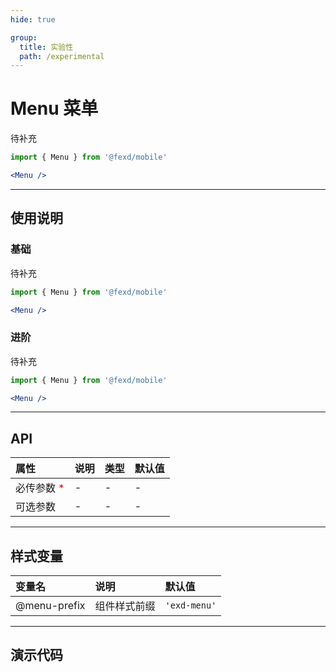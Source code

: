 ```yaml
---
hide: true

group:
  title: 实验性
  path: /experimental
---
```


# Menu 菜单 <ImportCost name="Menu" />

待补充

<!-- prettier-ignore -->
```jsx | pure
import { Menu } from '@fexd/mobile'

<Menu />
```

---

## 使用说明

### 基础

待补充

<!-- prettier-ignore -->
```jsx | pure
import { Menu } from '@fexd/mobile'

<Menu />
```

### 进阶

待补充

<!-- prettier-ignore -->
```jsx | pure
import { Menu } from '@fexd/mobile'

<Menu />
```

---

## API

| 属性                                         | 说明 | 类型 | 默认值 |
| :------------------------------------------- | :--- | :--- | :----- |
| 必传参数 <span style="color: red;">\*</span> | -    | -    | -      |
| 可选参数                                     | -    | -    | -      |

---

## 样式变量

| 变量名       | 说明         | 默认值       |
| :----------- | :----------- | :----------- |
| @menu-prefix | 组件样式前缀 | `'exd-menu'` |

---

## 演示代码

<code src="./demos/demo1/index.tsx" />
